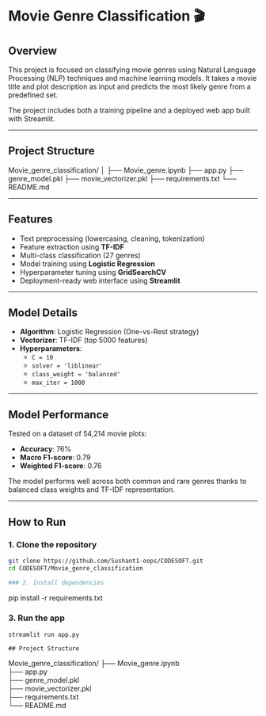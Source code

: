 # Movie Genre Classification 🎬

## Overview
This project is focused on classifying movie genres using Natural Language Processing (NLP) techniques and machine learning models. It takes a movie title and plot description as input and predicts the most likely genre from a predefined set.

The project includes both a training pipeline and a deployed web app built with Streamlit.

---

## Project Structure

Movie_genre_classification/
│
├── Movie_genre.ipynb 
├── app.py 
├── genre_model.pkl 
├── movie_vectorizer.pkl 
├── requirements.txt 
└── README.md 


---

## Features

- Text preprocessing (lowercasing, cleaning, tokenization)
- Feature extraction using **TF-IDF**
- Multi-class classification (27 genres)
- Model training using **Logistic Regression**
- Hyperparameter tuning using **GridSearchCV**
- Deployment-ready web interface using **Streamlit**

---

## Model Details

- **Algorithm**: Logistic Regression (One-vs-Rest strategy)
- **Vectorizer**: TF-IDF (top 5000 features)
- **Hyperparameters**:
  - `C = 10`
  - `solver = 'liblinear'`
  - `class_weight = 'balanced'`
  - `max_iter = 1000`

---

## Model Performance

Tested on a dataset of 54,214 movie plots:

- **Accuracy**: 76%
- **Macro F1-score**: 0.79
- **Weighted F1-score**: 0.76

The model performs well across both common and rare genres thanks to balanced class weights and TF-IDF representation.

---

## How to Run

### 1. Clone the repository

```bash
git clone https://github.com/Sushant1-oops/CODESOFT.git
cd CODESOFT/Movie_genre_classification

### 2. Install dependencies
```
pip install -r requirements.txt

### 3. Run the app
```
streamlit run app.py

## Project Structure
```
Movie_genre_classification/
├── Movie_genre.ipynb       
├── app.py                  
├── genre_model.pkl        
├── movie_vectorizer.pkl    
├── requirements.txt        
└── README.md               

